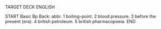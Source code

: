 TARGET DECK
ENGLISH

START
Basic
Bp
Back: abbr. 1 boiling-point. 2 blood pressure. 3 before the present (era). 4 british petroleum. 5 british pharmacopoeia.
END
